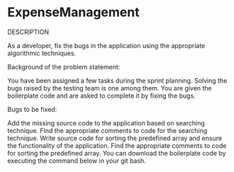 # ExpenseManagement
DESCRIPTION

As a developer, fix the bugs in the application using the appropriate algorithmic techniques.

Background of the problem statement:

You have been assigned a few tasks during the sprint planning. Solving the bugs raised by the testing team is one among them. You are given the boilerplate code and are asked to complete it by fixing the bugs.

Bugs to be fixed:

Add the missing source code to the application based on searching technique. Find the appropriate comments to code for the searching technique.
Write source code for sorting the predefined array and ensure the functionality of the application. Find the appropriate comments to code for sorting the predefined array.
You can download the boilerplate code by executing the command below in your git bash.
